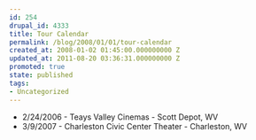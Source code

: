 ```yaml
---
id: 254
drupal_id: 4333
title: Tour Calendar
permalink: /blog/2008/01/01/tour-calendar
created_at: 2008-01-02 01:45:00.000000000 Z
updated_at: 2011-08-20 03:36:31.000000000 Z
promoted: true
state: published
tags:
- Uncategorized
---
```

<ul><li>2/24/2006 - Teays Valley Cinemas - Scott Depot, WV</li><li>3/9/2007 - Charleston Civic Center Theater - Charleston, WV</li></ul>
